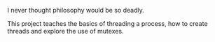 I never thought philosophy would be so deadly.

This project teaches the basics of threading a process, how to create threads and explore the use of mutexes.
